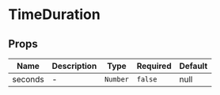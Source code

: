 # TimeDuration

## Props

<!-- @vuese:TimeDuration:props:start -->
|Name|Description|Type|Required|Default|
|---|---|---|---|---|
|seconds|-|`Number`|`false`|null|

<!-- @vuese:TimeDuration:props:end -->
